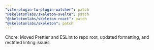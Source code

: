 ```yaml
---
"vite-plugin-tw-plugin-watcher": patch
"@skeletonlabs/skeleton-svelte": patch
"@skeletonlabs/skeleton-react": patch
"@skeletonlabs/skeleton": patch
---
```


Chore: Moved Prettier and ESLint to repo root, updated formatting, and rectified linting issues
